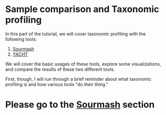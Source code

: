# Sample comparison and Taxonomic profiling

In this part of the tutorial, we will cover taxonomic profiling with the following tools:
1. [Sourmash](TaxonomicProfiling-Sourmash.md)
2. [YACHT](TaxonomicProfiling-YACHT.md)

We will cover the basic usages of these tools, explore some visualizations, and compare the results of these two different tools.

First, though, I will run through a brief reminder about what taxonomic profiling is and how various tools "do their thing."

# Please go to the [Sourmash](TaxonomicProfiling-Sourmash.md) section
